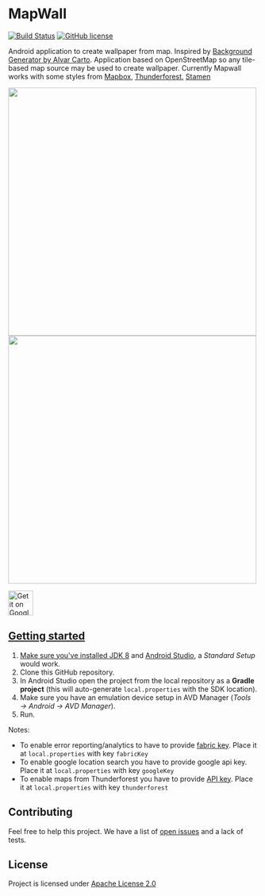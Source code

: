 MapWall
=======

[![Build Status](https://travis-ci.org/devindi/mapwall.svg?branch=master)](https://travis-ci.org/devindi/mapwall)
[![GitHub license](https://img.shields.io/github/license/devindi/mapwall.svg)](https://github.com/devindi/mapwall/blob/master/LICENSE)

Android application to create wallpaper from map. Inspired by [Background Generator by Alvar Carto](https://alvarcarto.com/phone-background/). Application based on OpenStreetMap so any tile-based map source may be used to create wallpaper. Currently Mapwall works with some styles from [Mapbox](https://www.mapbox.com/), [Thunderforest](https://www.thunderforest.com/), [Stamen](http://maps.stamen.com/)


<img height="500" src="https://github.com/devindi/mapwall/blob/master/files/screenshots/lockscreen-italy.png" />  <img height="500" src="https://github.com/devindi/mapwall/blob/master/files/screenshots/screen-gibraltar.png" />

<a href="https://play.google.com/store/apps/details?id=com.devindi.wallpaper">
  <img height="50" alt="Get it on Google Play"
      src="https://play.google.com/intl/en_us/badges/images/apps/en-play-badge.png" />

Getting started
---------------

1. Make sure you've installed [JDK 8](http://www.oracle.com/technetwork/java/javase/downloads/jdk8-downloads-2133151.html) and [Android Studio](https://developer.android.com/studio/index.html), a _Standard Setup_ would work.
2. Clone this GitHub repository.
3. In Android Studio open the project from the local repository as a **Gradle project** (this will auto-generate `local.properties` with the SDK location).
4. Make sure you have an emulation device setup in AVD Manager (_Tools → Android → AVD Manager_).
5. Run.

Notes:

* To enable error reporting/analytics to have to provide [fabric key](https://docs.fabric.io/android/fabric/settings/api-keys.html). Place it at `local.properties` with key `fabricKey`
* To enable google location search you have to provide google api key. Place it at `local.properties` with key `googleKey`
* To enable maps from Thunderforest you have to provide [API key](https://www.thunderforest.com/docs/apikeys/). Place it at `local.properties` with key `thunderforest`

Contributing
------------

Feel free to help this project. We have a list of [open issues](https://github.com/devindi/mapwall/issues) and a lack of tests.

License
-------

Project is licensed under [Apache License 2.0](https://github.com/devindi/mapwall/blob/master/LICENSE)
